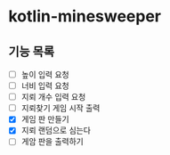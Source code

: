 # kotlin-minesweeper

## 기능 목록
- [ ] 높이 입력 요청
- [ ] 너비 입력 요청
- [ ] 지뢰 개수 입력 요청
- [ ] 지뢰찾기 게임 시작 출력
- [x] 게임 판 만들기
- [x] 지뢰 랜덤으로 심는다
- [ ] 게암 판을 출력하기
